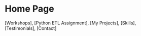 # Home Page 

[Workshops], [Python ETL Assignment], [My Projects], [Skills], [Testimonials], [Contact]
